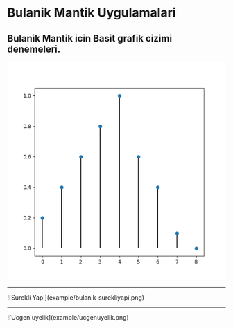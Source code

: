 # Bulanik Mantik Uygulamalari

## Bulanik Mantik icin Basit grafik cizimi denemeleri.

![Ayrik Yapi](example/bulanik-ayrikyapi.png)
<hr>
![Surekli Yapi](example/bulanik-surekliyapi.png)
<hr>
![Ucgen uyelik](example/ucgenuyelik.png)
